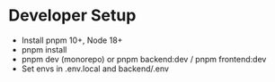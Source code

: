 # Developer Setup

- Install pnpm 10+, Node 18+
- pnpm install
- pnpm dev (monorepo) or pnpm backend:dev / pnpm frontend:dev
- Set envs in .env.local and backend/.env
